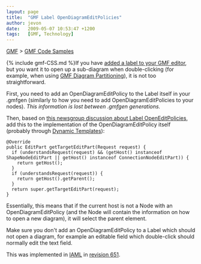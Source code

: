 ```yaml
---
layout: page
title:  "GMF Label OpenDiagramEditPolicies"
author: jevon
date:   2009-05-07 10:53:47 +1200
tags:   [GMF, Technology]
---
```


[GMF](GMF.md) > [GMF Code Samples](GMF_Code_Samples.md)

{% include gmf-CSS.md %}If you have [added a label to your GMF editor](Adding_a_Custom_Label_in_GMF.md), but you want it to open up a sub-diagram when double-clicking (for example, when using [GMF Diagram Partitioning](GMF_Diagram_Partitioning.md)), it is not too straightforward.

First, you need to add an OpenDiagramEditPolicy to the Label itself in your .gmfgen (similarly to how you need to add OpenDiagramEditPolicies to your nodes). _This information is lost between .gmfgen generations._

Then, based on <a href="http://dev.eclipse.org/newslists/news.eclipse.modeling.gmf/msg08170.html">this newsgroup discussion about Label OpenEditPolicies</a>, add this to the implementation of the OpenDiagramEditPolicy itself (probably through [Dynamic Templates](Dynamic_Templates.md)):

```
@Override
public EditPart getTargetEditPart(Request request) {
  if (understandsRequest(request) && (getHost() instanceof ShapeNodeEditPart || getHost() instanceof ConnectionNodeEditPart)) {
    return getHost();
  }
  if (understandsRequest(request)) {
    return getHost().getParent();
  }
  return super.getTargetEditPart(request);
}
```

Essentially, this means that if the current host is not a Node with an OpenDiagramEditPolicy (and the Node will contain the information on how to open a new diagram), it will select the parent element.

Make sure you don't add an OpenDiagramEditPolicy to a Label which should not open a diagram, for example an editable field which double-click should normally edit the text field.

This was implemented in [IAML](IAML.md) in <a href="http://code.google.com/p/iaml/source/detail?r=651">revision 651</a>.
